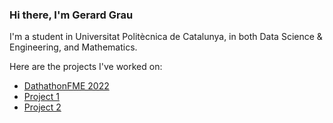 ### Hi there, I'm Gerard Grau


I'm a student in Universitat Politècnica de Catalunya, in both Data Science & Engineering, and Mathematics.

Here are the projects I've worked on:
- [DathathonFME 2022](https://github.com/yourusername/Dathathon-FME-2022-Qualcomm)
- [Project 1](https://github.com/yourusername/Cinebus)
- [Project 2](https://github.com/yourusername/workgroup-manager)
